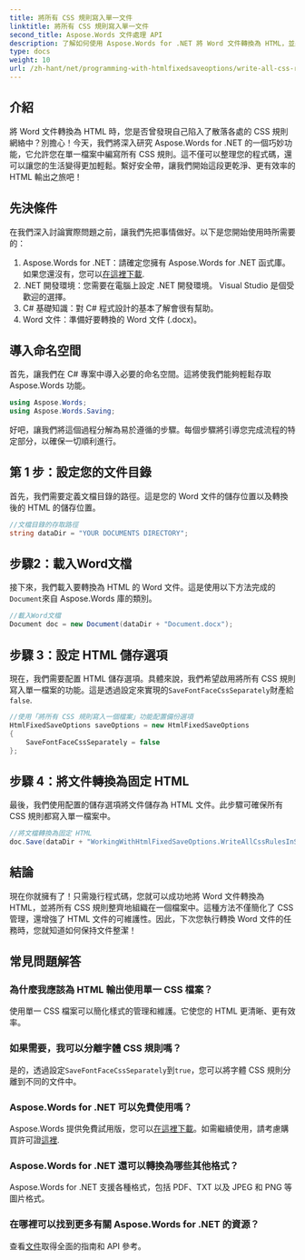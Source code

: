```yaml
---
title: 將所有 CSS 規則寫入單一文件
linktitle: 將所有 CSS 規則寫入單一文件
second_title: Aspose.Words 文件處理 API
description: 了解如何使用 Aspose.Words for .NET 將 Word 文件轉換為 HTML，並將所有 CSS 規則放在單一檔案中，以實現更清晰的程式碼和更輕鬆的維護。
type: docs
weight: 10
url: /zh-hant/net/programming-with-htmlfixedsaveoptions/write-all-css-rules-in-single-file/
---
```

## 介紹

將 Word 文件轉換為 HTML 時，您是否曾發現自己陷入了散落各處的 CSS 規則網絡中？別擔心！今天，我們將深入研究 Aspose.Words for .NET 的一個巧妙功能，它允許您在單一檔案中編寫所有 CSS 規則。這不僅可以整理您的程式碼，還可以讓您的生活變得更加輕鬆。繫好安全帶，讓我們開始這段更乾淨、更有效率的 HTML 輸出之旅吧！

## 先決條件

在我們深入討論實際問題之前，讓我們先把事情做好。以下是您開始使用時所需要的：

1.  Aspose.Words for .NET：請確定您擁有 Aspose.Words for .NET 函式庫。如果您還沒有，您可以[在這裡下載](https://releases.aspose.com/words/net/).
2. .NET 開發環境：您需要在電腦上設定 .NET 開發環境。 Visual Studio 是個受歡迎的選擇。
3. C# 基礎知識：對 C# 程式設計的基本了解會很有幫助。
4. Word 文件：準備好要轉換的 Word 文件 (.docx)。

## 導入命名空間

首先，讓我們在 C# 專案中導入必要的命名空間。這將使我們能夠輕鬆存取 Aspose.Words 功能。

```csharp
using Aspose.Words;
using Aspose.Words.Saving;
```

好吧，讓我們將這個過程分解為易於遵循的步驟。每個步驟將引導您完成流程的特定部分，以確保一切順利進行。

## 第 1 步：設定您的文件目錄

首先，我們需要定義文檔目錄的路徑。這是您的 Word 文件的儲存位置以及轉換後的 HTML 的儲存位置。

```csharp
//文檔目錄的存取路徑
string dataDir = "YOUR DOCUMENTS DIRECTORY";
```

## 步驟2：載入Word文檔

接下來，我們載入要轉換為 HTML 的 Word 文件。這是使用以下方法完成的`Document`來自 Aspose.Words 庫的類別。

```csharp
//載入Word文檔
Document doc = new Document(dataDir + "Document.docx");
```

## 步驟 3：設定 HTML 儲存選項

現在，我們需要配置 HTML 儲存選項。具體來說，我們希望啟用將所有 CSS 規則寫入單一檔案的功能。這是透過設定來實現的`SaveFontFaceCssSeparately`財產給`false`.

```csharp
//使用「將所有 CSS 規則寫入一個檔案」功能配置備份選項
HtmlFixedSaveOptions saveOptions = new HtmlFixedSaveOptions 
{ 
    SaveFontFaceCssSeparately = false 
};
```

## 步驟 4：將文件轉換為固定 HTML

最後，我們使用配置的儲存選項將文件儲存為 HTML 文件。此步驟可確保所有 CSS 規則都寫入單一檔案中。

```csharp
//將文檔轉換為固定 HTML
doc.Save(dataDir + "WorkingWithHtmlFixedSaveOptions.WriteAllCssRulesInSingleFile.html", saveOptions);
```

## 結論

現在你就擁有了！只需幾行程式碼，您就可以成功地將 Word 文件轉換為 HTML，並將所有 CSS 規則整齊地組織在一個檔案中。這種方法不僅簡化了 CSS 管理，還增強了 HTML 文件的可維護性。因此，下次您執行轉換 Word 文件的任務時，您就知道如何保持文件整潔！

## 常見問題解答

### 為什麼我應該為 HTML 輸出使用單一 CSS 檔案？
使用單一 CSS 檔案可以簡化樣式的管理和維護。它使您的 HTML 更清晰、更有效率。

### 如果需要，我可以分離字體 CSS 規則嗎？
是的，透過設定`SaveFontFaceCssSeparately`到`true`，您可以將字體 CSS 規則分離到不同的文件中。

### Aspose.Words for .NET 可以免費使用嗎？
 Aspose.Words 提供免費試用版，您可以[在這裡下載](https://releases.aspose.com/)。如需繼續使用，請考慮購買許可證[這裡](https://purchase.aspose.com/buy).

### Aspose.Words for .NET 還可以轉換為哪些其他格式？
Aspose.Words for .NET 支援各種格式，包括 PDF、TXT 以及 JPEG 和 PNG 等圖片格式。

### 在哪裡可以找到更多有關 Aspose.Words for .NET 的資源？
查看[文件](https://reference.aspose.com/words/net/)取得全面的指南和 API 參考。
